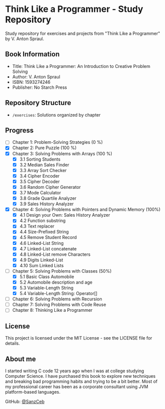 # Think Like a Programmer - Study Repository

Study repository for exercises and projects from "Think Like a Programmer" by
V. Anton Spraul.

## Book Information

- Title: Think Like a Programmer: An Introduction to Creative Problem Solving
- Author: V. Anton Spraul
- ISBN: 1593274246
- Publisher: No Starch Press

## Repository Structure

- `/exercises`: Solutions organized by chapter

## Progress

- [ ] Chapter 1: Problem-Solving Strategies (0 %)
- [x] Chapter 2: Pure Puzzle (100 %)
- [x] Chapter 3: Solving Problems with Arrays (100 %)
  - [x] 3.1 Sorting Students
  - [x] 3.2 Median Sales Finder
  - [x] 3.3 Array Sort Checker
  - [x] 3.4 Cipher Encoder
  - [x] 3.5 Cipher Decoder
  - [x] 3.6 Random Cipher Generator
  - [x] 3.7 Mode Calculator
  - [x] 3.8 Grade Quartile Analyzer
  - [x] 3.9 Sales History Analyzer
- [x] Chapter 4: Solving Problems with Pointers and Dynamic Memory (100%)
  - [x] 4.1 Design your Own: Sales History Analyzer
  - [x] 4.2 Function substring
  - [x] 4.3 Text replacer
  - [x] 4.4 Size-Prefixed String
  - [x] 4.5 Remove Student Record
  - [x] 4.6 Linked-List String
  - [x] 4.7 Linked-List concatenate
  - [x] 4.8 Linked-List remove Characters
  - [x] 4.9 Digits Linked-List
  - [x] 4.10 Sum Linked Lists
- [ ] Chapter 5: Solving Problems with Classes (50%)
  - [x] 5.1 Basic Class Automobile
  - [x] 5.2 Automobile description and age
  - [x] 5.3 Variable-Length String
  - [x] 5.4 Variable-Length String: Operator[]
- [ ] Chapter 6: Solving Problems with Recursion
- [ ] Chapter 7: Solving Problems with Code Reuse
- [ ] Chapter 8: Thinking Like a Programmer

## License

This project is licensed under the MIT License - see the LICENSE file for
details.

## About me

I started writing C code 12 years ago when I was at college studying Computer
Science. I have purchased this book to explore new techniques and breaking bad
programming habits and trying to be a bit better. Most of my professional career
has been as a corporate consultant using JVM platform-based languages.

GitHub: [@SanzCeb](https://github.com/SanzCeb)
